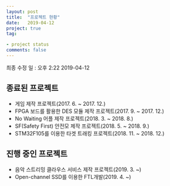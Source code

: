```yaml
---
layout: post
title:  "프로젝트 현황"
date:   2019-04-12
project: true
tag:

- project status
comments: false
---
```

최종 수정 일 : 오후 2:22 2019-04-12


## 종료된 프로젝트

* 게임 제작 프로젝트(2017. 6. ~ 2017. 12.)
* FPGA 보드를 활용한 DES 모듈 제작 프로젝트(2017. 9. ~ 2017. 12.)
* No Waiting 어플 제작 프로젝트(2018. 3. ~ 2018. 8.)
* SF(Safety First) 안전모 제작 프로젝트(2018. 5. ~ 2018. 9.)
* STM32F105를 이용한 타겟 트래킹 프로젝트(2018. 11. ~ 2018. 12.)

## 진행 중인 프로젝트

- 음악 스트리밍 클라우스 서비스 제작 프로젝트(2019. 3. ~)
- Open-channel SSD를 이용한 FTL개발(2019. 4. ~)

